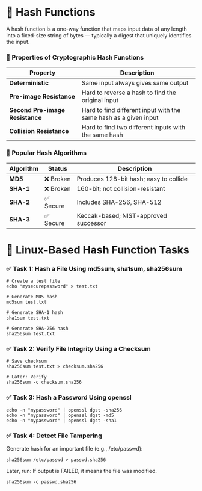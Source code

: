 
# 🧮 Hash Functions
A hash function is a one-way function that maps input data of any length into a fixed-size string of bytes — typically a digest that uniquely identifies the input.
### 🧱 Properties of Cryptographic Hash Functions
| Property                        | Description                                                      |
| ------------------------------- | ---------------------------------------------------------------- |
| **Deterministic**               | Same input always gives same output                              |
| **Pre-image Resistance**        | Hard to reverse a hash to find the original input                |
| **Second Pre-image Resistance** | Hard to find different input with the same hash as a given input |
| **Collision Resistance**        | Hard to find two different inputs with the same hash             |
### 🔁 Popular Hash Algorithms
| Algorithm | Status   | Description                            |
| --------- | -------- | -------------------------------------- |
| **MD5**   | ❌ Broken | Produces 128-bit hash; easy to collide |
| **SHA-1** | ❌ Broken | 160-bit; not collision-resistant       |
| **SHA-2** | ✅ Secure | Includes SHA-256, SHA-512              |
| **SHA-3** | ✅ Secure | Keccak-based; NIST-approved successor  |
# 🐧 Linux-Based Hash Function Tasks
### ✅ Task 1: Hash a File Using md5sum, sha1sum, sha256sum 
```
# Create a test file
echo "mysecurepassword" > test.txt

# Generate MD5 hash
md5sum test.txt

# Generate SHA-1 hash
sha1sum test.txt

# Generate SHA-256 hash
sha256sum test.txt
```
### ✅ Task 2: Verify File Integrity Using a Checksum
```
# Save checksum
sha256sum test.txt > checksum.sha256

# Later: Verify
sha256sum -c checksum.sha256
```
### ✅ Task 3: Hash a Password Using openssl
```
echo -n "mypassword" | openssl dgst -sha256
echo -n "mypassword" | openssl dgst -md5
echo -n "mypassword" | openssl dgst -sha1
```
### ✅ Task 4: Detect File Tampering
Generate hash for an important file (e.g., /etc/passwd):
```
sha256sum /etc/passwd > passwd.sha256
```
Later, run: If output is FAILED, it means the file was modified.
```
sha256sum -c passwd.sha256
```
